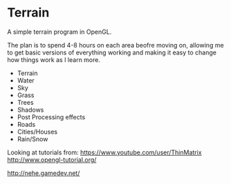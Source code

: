 # Terrain

A simple terrain program in OpenGL.

The plan is to spend 4-8 hours on each area beofre moving on, allowing me to get basic versions of everything working and making it easy to change how things work as I learn more.

* Terrain
* Water
* Sky
* Grass
* Trees
* Shadows
* Post Processing effects
* Roads
* Cities/Houses
* Rain/Snow


Looking at tutorials from:
https://www.youtube.com/user/ThinMatrix
http://www.opengl-tutorial.org/

http://nehe.gamedev.net/